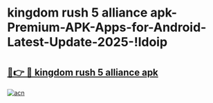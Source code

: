 # kingdom rush 5 alliance apk-Premium-APK-Apps-for-Android-Latest-Update-2025-!ldoip

# <h2><a href="https://googleone.com">🔗👉 🔴 kingdom rush 5 alliance apk</a></h2>

[![acn](https://github.com/user-attachments/assets/0f9c940e-d8b0-45ae-aac7-cd30a18b3e1c)](https://googleone.com)

